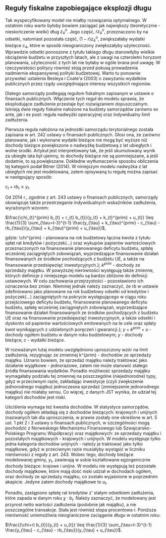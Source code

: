 ## Reguły fiskalne zapobiegające eksplozji długu

Tak wyspecyfikowany model nie miałby rozwiązania optymalnego. W ostatnim roku warto byłoby bowiem zaciągać jak największy (teoretycznie - nieskończenie wielki) dług $z_{4}^{o}$. Jego część, $r z_{4}^{o}$, przeznaczono by na odsetki, natomiast pozostała część, $\left(1 - r \right) z_{4}^{o}$, zwiększałaby wydatki bieżące $c_{4}$, które w sposób nieograniczony zwiększałyby użyteczność. Wprawdzie odsetki ponoszone z tytułu takiego długu stanowiłyby wielkie obciążenie budżetu w przyszłych latach, ale z uwagi na czteroletni horyzont planowania, użyteczność z tych lat nie byłaby w ogóle brana pod uwagę. W rzeczywistości politycy również stoją przed pokusą prowadzenia nadmiernie ekspansywnej polityki budżetowej. Warto tu ponownie przywołać ustalenia Besleya i Coate'a (2003) o zawyżaniu wydatków publicznych przez rządy uwzględniające interesy wszystkich regionów.  

Dlatego samorządy podlegają regułom fiskalnym zapisanym w ustawie o finansach publicznych. Włączenie tych reguł do modelu sprawia, że eksplodujące zadłużenie przestaje być rozwiązaniem dopuszczalnym. Istnieją dwie reguły fiskalne nałożone na budżety samorządów zarówno ex ante, jak i ex post: reguła nadwyżki operacyjnej oraz indywidualny limit zadłużenia.

Pierwsza reguła nałożona na jednostki samorządu terytorialnego została zapisana w art. 242 ustawy o finansach publicznych. Głosi ona, że zarówno planowane, jak i wykonane wydatki bieżące nie mogą być wyższe niż dochody bieżące powiększone o nadwyżkę budżetową z lat ubiegłych i wolne środki. Artykuł jest interpretowany tak, że jeśli skumulowany wynik za ubiegłe lata był ujemny, to dochody bieżące nie są pomniejszane, a jeśli dodatnie, to są powiększane. Dokładne wytłumaczenie sposobu obliczenia tej kategorii podał Bitner (2014). W niniejszym modelu nadwyżka z lat ubiegłych nie jest modelowana, zatem opisywaną tu regułę można zapisać w następujący sposób: 

$c_{t} + rb_{t} \leq y_{t}$.

Od 2014 r., zgodnie z art. 243 ustawy o finansach publicznych, samorządy obowiązuje także przestrzeganie indywidualnych wskaźników zadłużenia, wyrażonych wzorem:     

$\frac{\chi_{t}^{prim} b_{t} + r_{t} b_{t}}{y_{t} + k_{t}^{prim} + u_{t}} \leq \frac{1}{3} \sum_{\tau=t-3}^{t-1} \frac{y_{\tau} + k_{\tau}^{prim} - c_{\tau} - rb_{\tau}}{y_{\tau} + k_{\tau}^{prim} + u_{\tau}}$,

gdzie: \chi^{prim} - planowana na rok budżetowy łączna kwota z tytułu spłat rat kredytów i pożyczek(...) oraz wykupów papierów wartościowych przeznaczonych na finansowanie planowanego deficytu budżetu, spłatę wcześniej zaciągniętych zobowiązań, wyprzedzające finansowanie działań  finansowanych ze środków pochodzących z budżetu UE, a także na finansowanie przedsięwzięć inwestycyjnych.}; $k^{prim}$ - dochody ze sprzedaży majątku. W powyższej nierówności występują także zmienne, których definicje z niniejszego modelu są bardzo zbliżone do definicji ustawowych. W celu zachowania przejrzystości - pozostawiono ich oznaczenia bez zmian. Niemniej jednak należy zaznaczyć, że $rb$ w ustawie zdefiniowano jako planowane na rok budżetowy odsetki od kredytów i pożyczek(...) zaciągniętych na pokrycie występującego w ciągu roku przejściowego deficytu budżetu, finansowanie planowanego deficytu budżetu, spłatę wcześniej zaciągniętych zobowiązań, wyprzedzające finansowanie działań finansowanych ze środków pochodzących z budżetu UE oraz na finansowanie przedsięwzięć inwestycyjnych, a także odsetki i dyskonto od papierów wartościowych emitowanych na te cele oraz spłaty kwot wynikających z udzielonych poręczeń i gwarancji.}; $y + k^{prim} + u$ - dochody ogółem budżetu w danym roku budżetowym; $y$ - dochody bieżące; $c$ - wydatki bieżące.       

W rozważanym tutaj modelu uwzględniono uproszczony wzór na limit zadłużenia, rezygnując ze zmiennej k^{prim} - dochodów ze sprzedaży majątku. Uznano bowiem, że sprzedaż majątku należy traktować jako działanie wyjątkowe - jednorazowe, zatem nie może stanowić stałego źródła finansowania wydatków. Ponadto możliwość sprzedaży majątku wymagałaby podziału tej zmiennej na poszczególne (niejednorodne) typy, gdyż w przeciwnym razie, zakładając inwestycje (czyli zwiększenie jednorodnego majątku) jednoczesna sprzedaż (zmniejszenie jednorodnego majątku) nie miałaby sensu. Co więcej, z danych JST wynika, że udział tej kategorii dochodów jest niski.

Uściślenia wymaga też kwestia dochodów. W statystyce samorządów, dochody ogółem składają się z dochodów bieżących: krajowych i unijnych (nazwanych tak dla uproszczenia, w prawie zostały one określone w art. 5 ust. 1 pkt 2 i 3 ustawy o finansach publicznych, w szczególności mogą pochodzić z Norweskiego Mechanizmu Finansowego lub Szwajcarsko-Polskiego Programu Współpracy) oraz majątkowych: ze sprzedaży majątku i pozostałych majątkowych - krajowych i unijnych. W modelu występuje tylko jedna kategoria dochodów unijnych - należy je traktować jako tylko majątkowe, gdyż w przeciwnym razie musiałyby wystąpić w liczniku nierówności z reguły z art. 243. Wobec tego, dochody bieżące modelowanej gminy, $y_{t}$, zawierają w sobie kształtowane egzogenicznie dochody bieżące: krajowe i unijne. W modelu nie występują też pozostałe dochody majątkowe, które mają dość niski udział w dochodach ogółem, oraz dochody ze sprzedaży majątku, co zostało wyjaśnione w poprzednim akapicie. Jedyne zatem dochody majątkowe to $u_{t}$.     

Ponadto, zastąpiono spłatę rat kredytów z' stałym odsetkiem zadłużenia, które zapada w danym roku $\chi \cdot b_{t}$. Należy zaznaczyć, że modelowany jest przyrost netto wartości zadłużenia (podobnie jak majątku), a nie poszczególne transakcje. Stała jest również stopa procentowa r. Poniższa nierówność uniemożliwia nieograniczone zaciąganie długu w ostatnim roku:

$\frac{(\chi+r) b_{t}}{y_{t} + u_{t}} \leq \frac{1}{3} \sum_{\tau=t-3}^{t-1} \frac{y_{\tau} - c_{\tau} - rb_{\tau}}{y_{\tau} + u_{\tau}}$.
